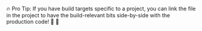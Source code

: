 🔥 Pro Tip: If you have build targets specific to a project, you can link the file in the project to have the build-relevant bits side-by-side with the production code! 🔗 💪

